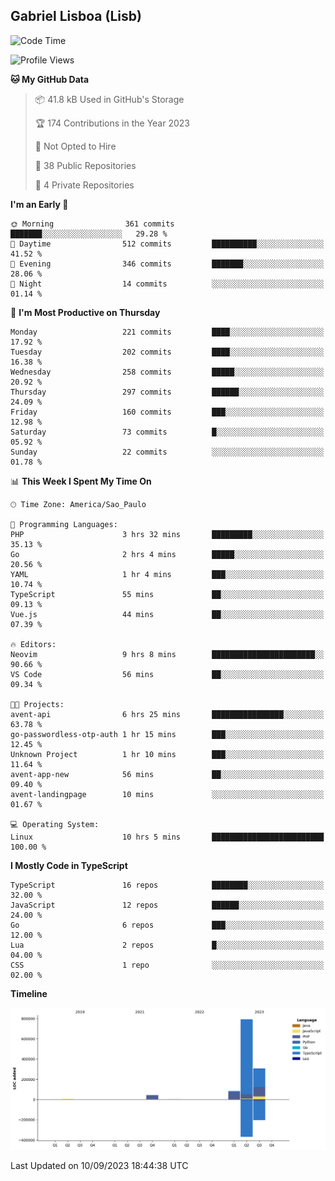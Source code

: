 ## Gabriel Lisboa (Lisb)

<!--START_SECTION:waka-->
![Code Time](http://img.shields.io/badge/Code%20Time-169%20hrs%205%20mins-blue)

![Profile Views](http://img.shields.io/badge/Profile%20Views-0-blue)

**🐱 My GitHub Data** 

> 📦 41.8 kB Used in GitHub's Storage 
 > 
> 🏆 174 Contributions in the Year 2023
 > 
> 🚫 Not Opted to Hire
 > 
> 📜 38 Public Repositories 
 > 
> 🔑 4 Private Repositories 
 > 
**I'm an Early 🐤** 

```text
🌞 Morning                361 commits         ███████░░░░░░░░░░░░░░░░░░   29.28 % 
🌆 Daytime                512 commits         ██████████░░░░░░░░░░░░░░░   41.52 % 
🌃 Evening                346 commits         ███████░░░░░░░░░░░░░░░░░░   28.06 % 
🌙 Night                  14 commits          ░░░░░░░░░░░░░░░░░░░░░░░░░   01.14 % 
```
📅 **I'm Most Productive on Thursday** 

```text
Monday                   221 commits         ████░░░░░░░░░░░░░░░░░░░░░   17.92 % 
Tuesday                  202 commits         ████░░░░░░░░░░░░░░░░░░░░░   16.38 % 
Wednesday                258 commits         █████░░░░░░░░░░░░░░░░░░░░   20.92 % 
Thursday                 297 commits         ██████░░░░░░░░░░░░░░░░░░░   24.09 % 
Friday                   160 commits         ███░░░░░░░░░░░░░░░░░░░░░░   12.98 % 
Saturday                 73 commits          █░░░░░░░░░░░░░░░░░░░░░░░░   05.92 % 
Sunday                   22 commits          ░░░░░░░░░░░░░░░░░░░░░░░░░   01.78 % 
```


📊 **This Week I Spent My Time On** 

```text
🕑︎ Time Zone: America/Sao_Paulo

💬 Programming Languages: 
PHP                      3 hrs 32 mins       █████████░░░░░░░░░░░░░░░░   35.13 % 
Go                       2 hrs 4 mins        █████░░░░░░░░░░░░░░░░░░░░   20.56 % 
YAML                     1 hr 4 mins         ███░░░░░░░░░░░░░░░░░░░░░░   10.74 % 
TypeScript               55 mins             ██░░░░░░░░░░░░░░░░░░░░░░░   09.13 % 
Vue.js                   44 mins             ██░░░░░░░░░░░░░░░░░░░░░░░   07.39 % 

🔥 Editors: 
Neovim                   9 hrs 8 mins        ███████████████████████░░   90.66 % 
VS Code                  56 mins             ██░░░░░░░░░░░░░░░░░░░░░░░   09.34 % 

🐱‍💻 Projects: 
avent-api                6 hrs 25 mins       ████████████████░░░░░░░░░   63.78 % 
go-passwordless-otp-auth 1 hr 15 mins        ███░░░░░░░░░░░░░░░░░░░░░░   12.45 % 
Unknown Project          1 hr 10 mins        ███░░░░░░░░░░░░░░░░░░░░░░   11.64 % 
avent-app-new            56 mins             ██░░░░░░░░░░░░░░░░░░░░░░░   09.40 % 
avent-landingpage        10 mins             ░░░░░░░░░░░░░░░░░░░░░░░░░   01.67 % 

💻 Operating System: 
Linux                    10 hrs 5 mins       █████████████████████████   100.00 % 
```

**I Mostly Code in TypeScript** 

```text
TypeScript               16 repos            ████████░░░░░░░░░░░░░░░░░   32.00 % 
JavaScript               12 repos            ██████░░░░░░░░░░░░░░░░░░░   24.00 % 
Go                       6 repos             ███░░░░░░░░░░░░░░░░░░░░░░   12.00 % 
Lua                      2 repos             █░░░░░░░░░░░░░░░░░░░░░░░░   04.00 % 
CSS                      1 repo              ░░░░░░░░░░░░░░░░░░░░░░░░░   02.00 % 
```



**Timeline**

![Lines of Code chart](https://raw.githubusercontent.com/tenlisboa/tenlisboa/main/assets/bar_graph.png)


 Last Updated on 10/09/2023 18:44:38 UTC
<!--END_SECTION:waka-->
